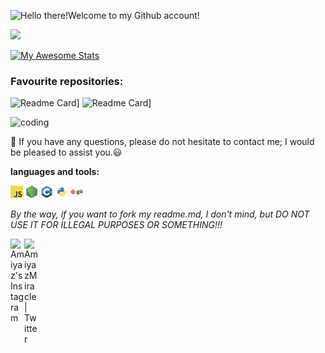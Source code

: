 ![Hello there!Welcome to my Github account!](https://user-images.githubusercontent.com/105401901/174060107-7fbcbeb3-d4ac-4fd2-9b2c-0197d80d52e8.png)

![](https://visitor-badge.glitch.me/badge?page_id=AmiiHub.AmiiHub)

[![My Awesome Stats](https://awesome-github-stats.azurewebsites.net/user-stats/AmiiHub?cardType=octocat&theme=merko&showIcons=false)](https://git.io/awesome-stats-card)

### Favourite repositories:
![Readme Card](https://github-readme-stats.vercel.app/api/pin/?username=AmiiHub&repo=PldHacking&theme=merko)]
![Readme Card](https://github-readme-stats.vercel.app/api/pin/?username=AmiiHub&repo=amiihub.github.io&theme=merko)] 
 
![coding](https://user-images.githubusercontent.com/105401901/174279323-3a6f7920-ed87-4eec-b121-d585331b27de.gif)


💬 If you have any questions, please do not hesitate to contact me; I would be pleased to assist you.😃
 
 **languages and tools:**  

<code><img height="20" src="https://raw.githubusercontent.com/github/explore/80688e429a7d4ef2fca1e82350fe8e3517d3494d/topics/javascript/javascript.png"></code>
<code><img height="20" src="https://raw.githubusercontent.com/github/explore/80688e429a7d4ef2fca1e82350fe8e3517d3494d/topics/nodejs/nodejs.png"></code>
<code><img height="20" src="https://raw.githubusercontent.com/github/explore/80688e429a7d4ef2fca1e82350fe8e3517d3494d/topics/cpp/cpp.png"></code>
<code><img height="20" src="https://raw.githubusercontent.com/github/explore/80688e429a7d4ef2fca1e82350fe8e3517d3494d/topics/python/python.png"></code>
<code><img height="20" src="https://raw.githubusercontent.com/github/explore/80688e429a7d4ef2fca1e82350fe8e3517d3494d/topics/git/git.png"></code>


*By the way, if you want to fork my readme.md, I don't mind, but DO NOT USE IT FOR ILLEGAL PURPOSES OR SOMETHING!!!*



<a href="https://www.instagram.com/amiyazofficial/">
  <img align="left" alt="Amiyaz's Instagram" width="22px" src="https://raw.githubusercontent.com/hussainweb/hussainweb/main/icons/instagram.png" />
</a>

<a href="https://twitter.com/AmiyazMiracle">
  <img align="left" alt="AmiyazMiracle | Twitter" width="22px" src="https://raw.githubusercontent.com/peterthehan/peterthehan/master/assets/twitter.svg" />
</a>

